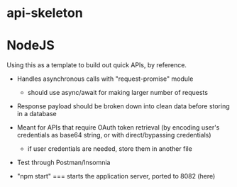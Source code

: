# api-skeleton
# NodeJS
Using this as a template to build out quick APIs, by reference.

  - Handles asynchronous calls with "request-promise" module
  
    - should use async/await for making larger number of requests
    
  - Response payload should be broken down into clean data before storing in a database
  
  - Meant for APIs that require OAuth token retrieval (by encoding user's credentials as base64 string, or with direct/bypassing credentials)
    - if user credentials are needed, store them in another file 
  
  - Test through Postman/Insomnia
  
  - "npm start" === starts the application server, ported to 8082 (here)
   
  
